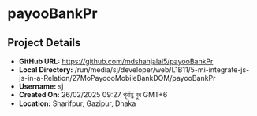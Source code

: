 # payooBankPr

## Project Details
- **GitHub URL:** https://github.com/mdshahjalal5/payooBankPr
- **Local Directory:** /run/media/sj/developer/web/L1B11/5-mi-integrate-js-js-in-a-Relation/27MoPayoooMobileBankDOM/payooBankPr
- **Username:** sj
- **Created On:** 26/02/2025 09:27 পূর্বাহ্ণ বুধ GMT+6
- **Location:** Sharifpur, Gazipur, Dhaka

